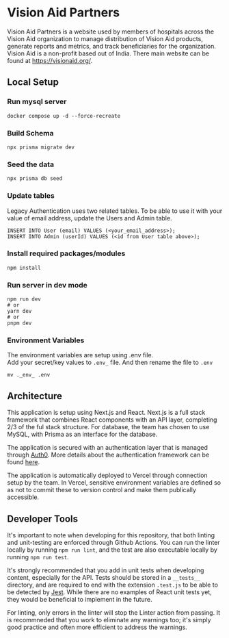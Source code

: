 # Vision Aid Partners

Vision Aid Partners is a website used by members of hospitals across the Vision Aid organization to
manage distribution of Vision Aid products, generate reports and metrics, and track beneficiaries 
for the organization. Vision Aid is a non-profit based out of India. There main website can be found
at https://visionaid.org/.

## Local Setup

### Run mysql server
`docker compose up -d --force-recreate`

### Build Schema 
`npx prisma migrate dev`

### Seed the data
`npx prisma db seed`

### Update tables
Legacy Authentication uses two related tables. To be able to use it with your value of email address, 
update the Users and Admin table.

```
INSERT INTO User (email) VALUES (<your_email_address>);
INSERT INTO Admin (userId) VALUES (<id from User table above>);
```
### Install required packages/modules
`npm install`

### Run server in dev mode

```
npm run dev
# or
yarn dev
# or
pnpm dev
```

### Environment Variables
The environment variables are setup using .env file.  
Add your secret/key values to `.env_` file. And then rename the file to `.env`

```
mv ._env_ .env
```

## Architecture

This application is setup using Next.js and React. Next.js is a full stack framework that combines
React components with an API layer, completing 2/3 of the ful stack structure. For database, the
team has chosen to use MySQL, with Prisma as an interface for the database.

The application is secured with an authentication layer that is managed through [Auth0](https://auth0.com/).
More details about the authentication framework can be found [here](./pages/api/auth/README.md).

The application is automatically deployed to Vercel through connection setup by the team. In Vercel,
sensitive environment variables are defined so as not to commit these to version control and make
them publically accessible.

## Developer Tools

It's important to note when developing for this repository, that both linting and unit-testing are
enforced through Github Actions. You can run the linter locally by running `npm run lint`, and the
test are also executable locally by running `npm run test`.

It's strongly recommended that you add in unit tests when developing content, especially for the
API. Tests should be stored in a `__tests__` directory, and are required to end with the extension
`.test.js` to be able to be detected by [Jest](https://jestjs.io/). While there are no examples of
React unit tests yet, they would be beneficial to implement in the future.

For linting, only errors in the linter will stop the Linter action from passing. It is recommneded
that you work to eliminate any warnings too; it's simply good practice and often more efficient to
address the warnings.

